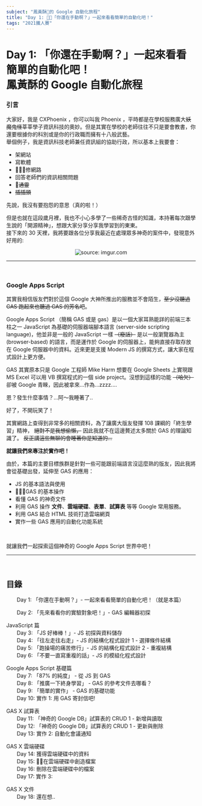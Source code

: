```yaml
---
subject: "鳳黃酥的 Google 自動化旅程"
title: "Day 1: 「你還在手動啊？」一起來看看簡單的自動化吧！"
tags: "2021鐵人賽"
---
```


Day 1: 「你還在手動啊？」一起來看看簡單的自動化吧！\
鳳黃酥的 Google 自動化旅程
==

### **引言**
大家好，我是 CXPhoenix ，你可以叫我 Phoenix ，平時都是在學校服務廣大~~妖魔鬼怪~~莘莘學子資訊科技的奧妙。但是其實在學校的老師往往不只是要會教書，你還要根據你的科別或是你的行政職而擁有十八般武藝。\
舉個例子，我是資訊科技老師兼任資訊組的協助行政，所以基本上我要會：
* 架網站
* 寫軟體
* 修網路
* 回答老師們的資訊相關問題
* ~~通靈~~
* ~~插插頭~~


先說，我沒有要抱怨的意思（真的啦！）

但是也就在這段歲月裡，我也不小心多學了一些稀奇古怪的知識，本持著每次跟學生說的「開源精神」，想跟大家分享分享我學習到的東東。\
接下來的 30 天裡，我將要跟各位分享我最近在處理眾多神奇的案件中，發現意外好用的:
<center><img src="https://i.imgur.com/JngRRpw.png" title="source: imgur.com" /></center>

---
<br>

### **Google Apps Script**
其實我相信版友們對於這個 Google 大神所推出的服務並不會陌生，~~至少沒聽過 GAS 跑起來也聽過 GAS 的芳名吧~~。

Google Apps Script （簡稱 GAS 或是 gas）是以一個大家耳熟能詳的前端三本柱之一 JavaScript 為基礎的伺服器端腳本語言 (server-side scripting language)，他並非是一般的 JavaScript 一樣 ~~（廢話）~~ 是以一般瀏覽器為主 (browser-based) 的語言，而是運作於 Google 的伺服器上，能夠直接存取存放在 Google 伺服器中的資料。近來更是支援 Modern JS 的撰寫方式，讓大家在程式設計上更方便。

GAS 其實原本只是 Google 工程師 Mike Harm 想要在 Google Sheets 上實現跟 MS Excel 可以用 VB 撰寫程式的一個 side project。沒想到這樣的功能 ~~（哈欠）~~ 卻被 Google 青睞，因此被拿來...作為...zzzz....

恩？發生什麼事情？...阿～我睡著了..

好了，不開玩笑了！

其實網路上查得到非常多的相關資料，為了讓廣大版友發揮 108 課綱的「終生學習」精神， ~~絕對不是我想偷懶，~~ 因此我就不在這邊贅述太多關於 GAS 的理論知識了。
~~反正講這些無聊的會睡著你是知道的...~~

**就讓我們來專注於實作吧！**

由於，本篇的主要目標族群是針對一些可能跟前端語言沒這麼熟的版友，因此我將會從基礎出發，延伸至 GAS 的應用：
* JS 的基本語法與使用
* GAS 的基本操作
* 看懂 GAS 的神奇文件
* 利用 GAS 操作 **文件**、**雲端硬碟**、**表單**、**試算表** 等等 Google 常用服務。
* 利用 GAS 結合 HTML 技術打造雲端網頁
* 實作一些 GAS 應用的自動化功能系統

<br>

就讓我們一起探索這個神奇的 Google Apps Script 世界中吧！

---
<br>

## **目錄**

&emsp;&emsp;Day 1: 「你還在手動啊？」- 一起來看看簡單的自動化吧！（就是本篇）

&emsp;&emsp;Day 2: 「先來看看你的實驗對象吧！」- GAS 編輯器初探

JavaScript 篇\
&emsp;&emsp;Day 3: 「JS 好棒棒！」- JS 初探與資料儲存\
&emsp;&emsp;Day 4: 「往左走往右走」- JS 的結構化程式設計 1 - 選擇條件結構\
&emsp;&emsp;Day 5: 「跑操場的痛苦修行」- JS 的結構化程式設計 2 - 重複結構\
&emsp;&emsp;Day 6: 「不要一直寫重複的話」- JS 的模組化程式設計

Google Apps Script 基礎篇\
&emsp;&emsp;Day 7: 「87% 的純度」 - 從 JS 到 GAS\
&emsp;&emsp;Day 8: 「推廣一下終身學習」 - GAS 的參考文件去哪看？\
&emsp;&emsp;Day 9: 「簡單的實作」 - GAS 的基礎功能\
&emsp;&emsp;Day 10: 實作 1: 用 GAS 寄封信吧!

GAS X 試算表\
&emsp;&emsp;Day 11: 「神奇的 Google DB」試算表的 CRUD 1 - 新增與讀取\
&emsp;&emsp;Day 12: 「神奇的 Google DB」試算表的 CRUD 1 - 更新與刪除\
&emsp;&emsp;Day 13: 實作 2: 自動化會議通知

GAS X 雲端硬碟\
&emsp;&emsp;Day 14: 獲得雲端硬碟中的資料\
&emsp;&emsp;Day 15: 在雲端硬碟中創造檔案\
&emsp;&emsp;Day 16: 刪除在雲端硬碟中的檔案\
&emsp;&emsp;Day 17: 實作 3: 

GAS X 文件\
&emsp;&emsp;Day 18: 還在想..